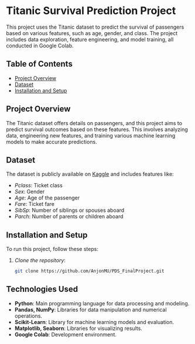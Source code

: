 # Titanic Survival Prediction Project

This project uses the Titanic dataset to predict the survival of passengers based on various features, such as age, gender, and class. The project includes data exploration, feature engineering, and model training, all conducted in Google Colab.

## Table of Contents

- [Project Overview](#project-overview)
- [Dataset](#dataset)
- [Installation and Setup](#installation-and-setup)

## Project Overview

The Titanic dataset offers details on passengers, and this project aims to predict survival outcomes based on these features. This involves analyzing data, engineering new features, and training various machine learning models to make accurate predictions.

## Dataset

The dataset is publicly available on [Kaggle](https://www.kaggle.com/c/titanic/data) and includes features like:
- *Pclass*: Ticket class
- *Sex*: Gender
- *Age*: Age of the passenger
- *Fare*: Ticket fare
- *SibSp*: Number of siblings or spouses aboard
- *Parch*: Number of parents or children aboard

## Installation and Setup

To run this project, follow these steps:

1. *Clone the repository*:
   ```bash
   git clone https://github.com/AnjonMU/PDS_FinalProject.git


## Technologies Used

- **Python**: Main programming language for data processing and modeling.
- **Pandas, NumPy**: Libraries for data manipulation and numerical operations.
- **Scikit-Learn**: Library for machine learning models and evaluation.
- **Matplotlib, Seaborn**: Libraries for visualizing results.
- **Google Colab**: Development environment.

